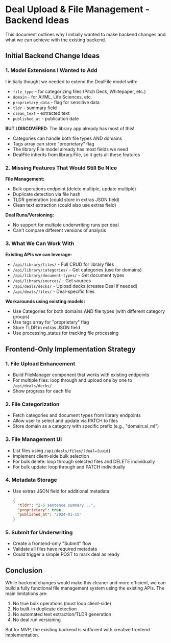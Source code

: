 # Deal Upload & File Management - Backend Ideas

This document outlines why I initially wanted to make backend changes and what we can achieve with the existing backend.

## Initial Backend Change Ideas

### 1. Model Extensions I Wanted to Add

I initially thought we needed to extend the DealFile model with:
- `file_type` - for categorizing files (Pitch Deck, Whitepaper, etc.)
- `domain` - for AI/ML, Life Sciences, etc.
- `proprietary_data` - flag for sensitive data
- `tldr` - summary field
- `clean_text` - extracted text
- `published_at` - publication date

**BUT I DISCOVERED**: The library app already has most of this!
- Categories can handle both file types AND domains
- Tags array can store "proprietary" flag
- The library File model already has most fields we need
- DealFile inherits from library.File, so it gets all these features

### 2. Missing Features That Would Still Be Nice

**File Management:**
- Bulk operations endpoint (delete multiple, update multiple)
- Duplicate detection via file hash
- TLDR generation (could store in extras JSON field)
- Clean text extraction (could also use extras field)

**Deal Runs/Versioning:**
- No support for multiple underwriting runs per deal
- Can't compare different versions of analysis

### 3. What We Can Work With

**Existing APIs we can leverage:**
- `/api/library/files/` - Full CRUD for library files
- `/api/library/categories/` - Get categories (use for domains)
- `/api/library/document-types/` - Get document types
- `/api/library/sources/` - Get sources
- `/api/deals/decks/` - Upload decks (creates Deal if needed)
- `/api/deals/files/` - Deal-specific files

**Workarounds using existing models:**
- Use Categories for both domains AND file types (with different category groups)
- Use tags array for "proprietary" flag
- Store TLDR in extras JSON field
- Use processing_status for tracking file processing

## Frontend-Only Implementation Strategy

### 1. File Upload Enhancement
- Build FileManager component that works with existing endpoints
- For multiple files: loop through and upload one by one to `/api/deals/decks/`
- Show progress for each file

### 2. File Categorization
- Fetch categories and document types from library endpoints
- Allow user to select and update via PATCH to files
- Store domain as a category with specific prefix (e.g., "domain:ai_ml")

### 3. File Management UI
- List files using `/api/deals/files/?deal={uuid}`
- Implement client-side bulk selection
- For bulk delete: loop through selected files and DELETE individually
- For bulk update: loop through and PATCH individually

### 4. Metadata Storage
- Use extras JSON field for additional metadata:
  ```json
  {
    "tldr": "2-5 sentence summary...",
    "proprietary": true,
    "published_at": "2024-01-15"
  }
  ```

### 5. Submit for Underwriting
- Create a frontend-only "Submit" flow
- Validate all files have required metadata
- Could trigger a simple POST to mark deal as ready

## Conclusion

While backend changes would make this cleaner and more efficient, we can build a fully functional file management system using the existing APIs. The main limitations are:
1. No true bulk operations (must loop client-side)
2. No built-in duplicate detection
3. No automated text extraction/TLDR generation
4. No deal run versioning

But for MVP, the existing backend is sufficient with creative frontend implementation.